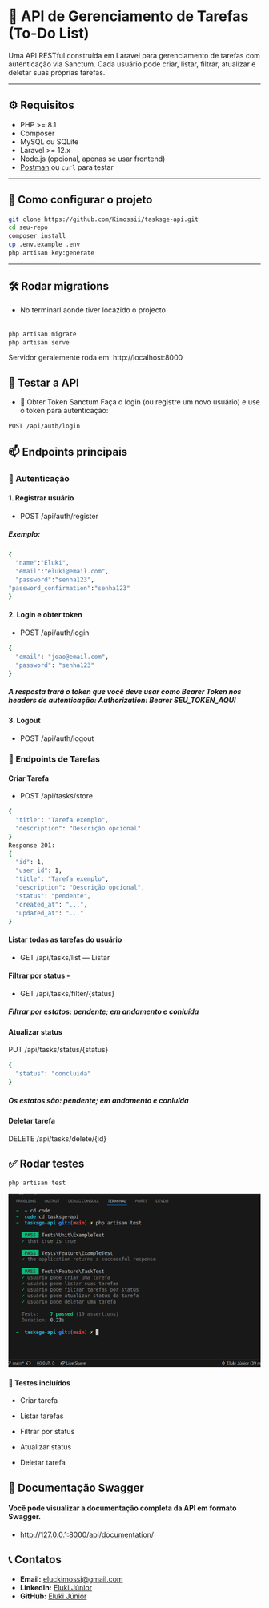 # 📌 API de Gerenciamento de Tarefas (To-Do List)

Uma API RESTful construída em Laravel para gerenciamento de tarefas com autenticação via Sanctum. Cada usuário pode criar, listar, filtrar, atualizar e deletar suas próprias tarefas.

---

## ⚙️ Requisitos

- PHP >= 8.1
- Composer
- MySQL ou SQLite
- Laravel >= 12.x
- Node.js (opcional, apenas se usar frontend)
- [Postman](https://www.postman.com/) ou `curl` para testar

--- 

## 🚀 Como configurar o projeto

```bash
git clone https://github.com/Kimossii/tasksge-api.git
cd seu-repo
composer install
cp .env.example .env
php artisan key:generate
```
---
## 🛠️ Rodar migrations 
* No terminarl aonde tiver locazido o projecto
```bash

php artisan migrate
php artisan serve
```
Servidor geralemente roda em: http://localhost:8000


## 🧪 Testar a API
 * 🔑 Obter Token Sanctum
Faça o login (ou registre um novo usuário) e use o token para autenticação:
```bash
POST /api/auth/login

```
## 📫 Endpoints principais

### 🔐 Autenticação
#### 1. Registrar usuário 
* POST /api/auth/register
##### Exemplo:
```bash
{
  "name":"Eluki",
  "email":"eluki@email.com",
  "password":"senha123",
"password_confirmation":"senha123"
}
```
#### 2. Login e obter token
* POST /api/auth/login
```bash
{
  "email": "joao@email.com",
  "password": "senha123"
}
```
##### A resposta trará o token que você deve usar como Bearer Token nos headers de autenticação: Authorization: Bearer SEU_TOKEN_AQUI

#### 3. Logout
* POST /api/auth/logout

### 📘 Endpoints de Tarefas

#### Criar Tarefa
* POST /api/tasks/store 
```bash
{
  "title": "Tarefa exemplo",
  "description": "Descrição opcional"
}
Response 201:
{
  "id": 1,
  "user_id": 1,
  "title": "Tarefa exemplo",
  "description": "Descrição opcional",
  "status": "pendente",
  "created_at": "...",
  "updated_at": "..."
}


```

#### Listar todas as tarefas do usuário
* GET /api/tasks/list — Listar 
#### Filtrar por status -
* GET /api/tasks/filter/{status} 
##### Filtrar por estatos: pendente; em andamento e conluída 
#### Atualizar status
PUT /api/tasks/status/{status}
```bash
{
  "status": "concluída"
}
```
##### Os estatos são: pendente; em andamento e conluída

#### Deletar tarefa
DELETE /api/tasks/delete/{id} 

## ✅ Rodar testes
```bash
php artisan test
```
![Diagrama da API](public/images/API.png)

#### 🧪 Testes incluídos
* Criar tarefa

* Listar tarefas

* Filtrar por status

* Atualizar status

* Deletar tarefa

## 📘 Documentação Swagger 
#### Você pode visualizar a documentação completa da API em formato Swagger.
* http://127.0.0.1:8000/api/documentation/

## 📞 Contatos

- **Email:** eluckimossi@gmail.com  
- **LinkedIn:** [Eluki Júnior](https://www.linkedin.com/in/eluki-baptista/)  
- **GitHub:** [Eluki Júnior](https://github.com/Kimossii)  
